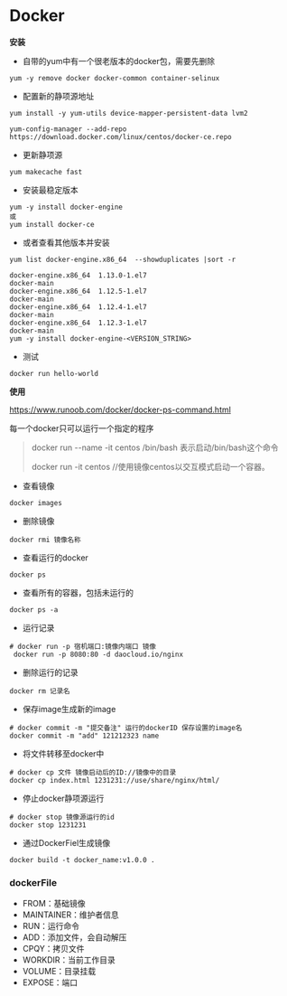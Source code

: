 # Docker

__安装__

* 自带的yum中有一个很老版本的docker包，需要先删除

````
yum -y remove docker docker-common container-selinux
````

* 配置新的静项源地址

````
yum install -y yum-utils device-mapper-persistent-data lvm2

yum-config-manager --add-repo https://download.docker.com/linux/centos/docker-ce.repo
````

* 更新静项源

````
yum makecache fast
````

* 安装最稳定版本

````
yum -y install docker-engine
或
yum install docker-ce
````

* 或者查看其他版本并安装

````
yum list docker-engine.x86_64  --showduplicates |sort -r

docker-engine.x86_64  1.13.0-1.el7                               docker-main
docker-engine.x86_64  1.12.5-1.el7                               docker-main   
docker-engine.x86_64  1.12.4-1.el7                               docker-main   
docker-engine.x86_64  1.12.3-1.el7                               docker-main  
yum -y install docker-engine-<VERSION_STRING> 
````

* 测试

````
docker run hello-world
````

__使用__

https://www.runoob.com/docker/docker-ps-command.html

每一个docker只可以运行一个指定的程序

> docker run --name -it centos /bin/bash 表示启动/bin/bash这个命令
>
> docker run -it centos //使用镜像centos以交互模式启动一个容器。

* 查看镜像

````
docker images
````

* 删除镜像

````
docker rmi 镜像名称
````

* 查看运行的docker

````
docker ps
````

* 查看所有的容器，包括未运行的

````
docker ps -a
````

* 运行记录

````
# docker run -p 宿机端口:镜像内端口 镜像
 docker run -p 8080:80 -d daocloud.io/nginx
````

* 删除运行的记录

````
docker rm 记录名
````

* 保存image生成新的image

````
# docker commit -m "提交备注" 运行的dockerID 保存设置的image名
docker commit -m "add" 121212323 name
````

* 将文件转移至docker中

````
# docker cp 文件 镜像启动后的ID://镜像中的目录
docker cp index.html 1231231://use/share/nginx/html/
````

* 停止docker静项源运行

````
# docker stop 镜像源运行的id
docker stop 1231231
````

* 通过DockerFiel生成镜像

````
docker build -t docker_name:v1.0.0 .
````

### dockerFile

* FROM：基础镜像
* MAINTAINER：维护者信息
* RUN：运行命令
* ADD：添加文件，会自动解压
* CPQY：拷贝文件
* WORKDIR：当前工作目录
* VOLUME：目录挂载
* EXPOSE：端口
